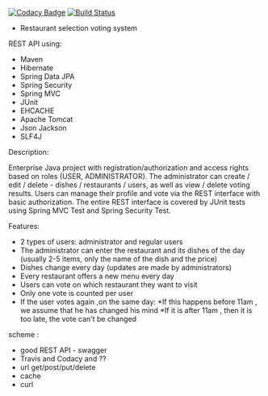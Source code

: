 [![Codacy Badge](https://app.codacy.com/project/badge/Grade/d296c9c451554f358295d5e85066197a)](https://www.codacy.com/gh/artemf29/restaurantVote/dashboard?utm_source=github.com&amp;utm_medium=referral&amp;utm_content=artemf29/restaurantVote&amp;utm_campaign=Badge_Grade)
[![Build Status](https://travis-ci.com/artemf29/restaurantVote.svg?branch=master)](https://travis-ci.com/artemf29/restaurantVote)
-  Restaurant selection voting system

REST API using:
- Maven 
- Hibernate 
- Spring Data JPA 
- Spring Security 
- Spring MVC 
- JUnit 
- EHCACHE 
- Apache Tomcat 
- Json Jackson 
- SLF4J

Description: 

Enterprise Java project with registration/authorization and access rights based on roles (USER, ADMINISTRATOR).
The administrator can create / edit / delete - dishes / restaurants / users, as well as view / delete voting results.
Users can manage their profile and vote via the REST interface with basic authorization.
The entire REST interface is covered by JUnit tests using Spring MVC Test and Spring Security Test.

Features:
- 2 types of users: administrator and regular users
- The administrator can enter the restaurant and its dishes of the day (usually 2-5 items, only the name of the dish and the price)
- Dishes change every day (updates are made by administrators)
- Every restaurant offers a new menu every day
- Users can vote on which restaurant they want to visit
- Only one vote is counted per user
- If the user votes again ,on the same day:
  *If this happens before 11am , we assume that he has changed his mind
  *If it is after 11am , then it is too late, the vote can't be changed

scheme :
- good REST API - swagger
- Travis and Codacy and ??
- url get/post/put/delete 
- cache
- curl 
